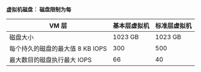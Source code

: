 **虚拟机磁盘︰ 磁盘限制为每**

 VM 层 | 基本层虚拟机 | 标准层虚拟机
---|---|---
磁盘大小 | 1023 GB | 1023 GB
每个持久的磁盘的最大值 8 KB IOPS | 300 | 500
最大数目的磁盘执行最大 IOPS | 66 | 40